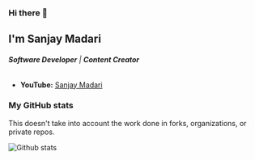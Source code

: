 
### Hi there 👋

## I'm Sanjay Madari

###### ***Software Developer*** | ***Content Creator***

* **YouTube:** [Sanjay Madari](https://www.youtube.com/channel/UCHTCz6VVzPb9bBmcH3hYeJg)

<!-- ### I create videos, courses, or articles on the following topics:

* Python
* Fast API
* Django
* Vue.js
* JavaScript
* Sass -->

### My GitHub stats

This doesn't take into account the work done in forks, organizations, or private repos.

![Github stats](https://github-readme-stats.vercel.app/api?username=sanjaymadari&show_icons=true)


<!-- [![Top Langs](https://github-readme-stats.vercel.app/api/top-langs/?username=sanjaymadari)](https://github.com/anuraghazra/github-readme-stats) -->
